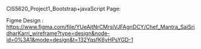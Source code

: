 CIS5620_Project1_Bootstrap+javaScript Page: 

Figme Design : https://www.figma.com/file/YUeAjtNrCMrsiVJFAgnDCY/Chef_Mantra_SaiSridharKarri_wireframe?type=design&node-id=0%3A1&mode=design&t=132YqsfK6yHPsYGD-1 
